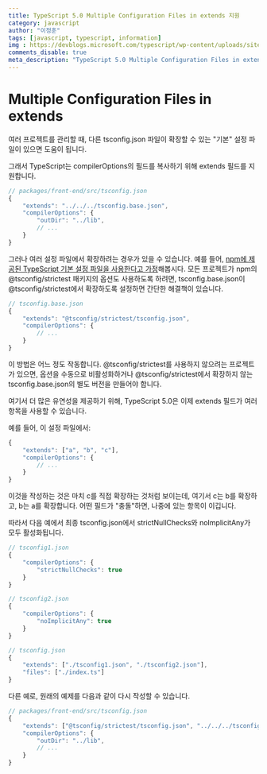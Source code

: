 ```yaml
---
title: TypeScript 5.0 Multiple Configuration Files in extends 지원
category: javascript
author: "이정훈"
tags: [javascript, typescript, information]
img : https://devblogs.microsoft.com/typescript/wp-content/uploads/sites/11/2023/03/5-0-feature-image-square-bounds-1.png
comments_disable: true
meta_description: "TypeScript 5.0 Multiple Configuration Files in extends 지원"
---
```


# Multiple Configuration Files in extends

여러 프로젝트를 관리할 때, 다른 tsconfig.json 파일이 확장할 수 있는 "기본" 설정 파일이 있으면 
도움이 됩니다. 

그래서 TypeScript는 compilerOptions의 필드를 복사하기 위해 extends 필드를 지원합니다.

```typescript
// packages/front-end/src/tsconfig.json
{
    "extends": "../../../tsconfig.base.json",
    "compilerOptions": {
        "outDir": "../lib",
        // ...
    }
}
```

그러나 여러 설정 파일에서 확장하려는 경우가 있을 수 있습니다. 
예를 들어, [npm에 제공된 TypeScript 기본 설정 파일을 사용한다고 가정](https://github.com/tsconfig/bases)해봅시다. 
모든 프로젝트가 npm의 @tsconfig/strictest 패키지의 옵션도 사용하도록 하려면, 
tsconfig.base.json이 @tsconfig/strictest에서 확장하도록 설정하면 간단한 해결책이 있습니다.

```typescript
// tsconfig.base.json
{
    "extends": "@tsconfig/strictest/tsconfig.json",
    "compilerOptions": {
        // ...
    }
}
```

이 방법은 어느 정도 작동합니다. 
@tsconfig/strictest를 사용하지 않으려는 프로젝트가 있으면, 옵션을 수동으로 비활성화하거나 @tsconfig/strictest에서 확장하지 않는 tsconfig.base.json의 별도 버전을 만들어야 합니다.

여기서 더 많은 유연성을 제공하기 위해, TypeScript 5.0은 이제 extends 필드가 여러 항목을 
사용할 수 있습니다. 

예를 들어, 이 설정 파일에서:
```typescript
{
    "extends": ["a", "b", "c"],
    "compilerOptions": {
        // ...
    }
}
```
이것을 작성하는 것은 마치 c를 직접 확장하는 것처럼 보이는데, 여기서 c는 b를 확장하고, b는 a를 확장합니다. 어떤 필드가 "충돌"하면, 나중에 있는 항목이 이깁니다.

따라서 다음 예에서 최종 tsconfig.json에서 strictNullChecks와 noImplicitAny가 모두 활성화됩니다.

```typescript
// tsconfig1.json
{
    "compilerOptions": {
        "strictNullChecks": true
    }
}

// tsconfig2.json
{
    "compilerOptions": {
        "noImplicitAny": true
    }
}

// tsconfig.json
{
    "extends": ["./tsconfig1.json", "./tsconfig2.json"],
    "files": ["./index.ts"]
}
```

다른 예로, 원래의 예제를 다음과 같이 다시 작성할 수 있습니다.

```typescript
// packages/front-end/src/tsconfig.json
{
    "extends": ["@tsconfig/strictest/tsconfig.json", "../../../tsconfig.base.json"],
    "compilerOptions": {
        "outDir": "../lib",
        // ...
    }
}
```

